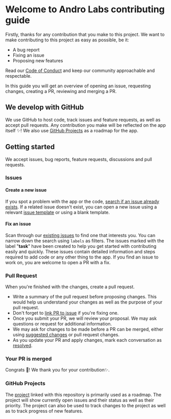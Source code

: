 # Welcome to Andro Labs contributing guide
Firstly, thanks for any contribution that you make to this project. We want to make contributing to this project as easy as possible, be it:
 - A bug report 
 - Fixing an issue
 - Proposing new features

Read our [Code of Conduct](/CODE_OF_CONDUCT.md) and keep our community approachable and respectable.

In this guide you will get an overview of opening an issue, requesting changes, creating a PR, reviewing and merging a PR.

## We develop with GitHub
We use GitHub to host code, track issues and feature requests, as well as accept pull requests. Any contribution you make will be reflected on the app itself ✨! We also use [GitHub Projects](https://docs.github.com/en/issues/planning-and-tracking-with-projects/learning-about-projects/about-projects) as a roadmap for the app.

## Getting started
We accept issues, bug reports, feature requests, discussions and pull requests.

### Issues
#### Create a new issue
If you spot a problem with the app or the code, [search if an issue already exists](https://docs.github.com/en/search-github/searching-on-github/searching-issues-and-pull-requests#search-by-the-title-body-or-comments). If a related issue doesn't exist, you can open a new issue using a relevant [issue template](https://github.com/RivanParmar/AndroLabs/issues/new/choose) or using a blank template.

#### Fix an issue
Scan through our [existing issues](https://github.com/RivanParmar/AndroLabs/issues) to find one that interests you. You can narrow down the search using `labels` as filters. The issues marked with the label "**task**" have been created to help you get started with contributing easily and quickly. These issues contain detailed information and steps required to add code or any other thing to the app. If you find an issue to work on, you are welcome to open a PR with a fix.

### Pull Request
When you're finished with the changes, create a pull request.
 - Write a summary of the pull request before proposing changes. This would help us understand your changes as well as the purpose of your pull request.
 - Don't forget to [link PR to issue](https://docs.github.com/en/issues/tracking-your-work-with-issues/linking-a-pull-request-to-an-issue) if you're fixing one.
 - Once you submit your PR, we will review your proposal. We may ask questions or request for additional information.
 - We may ask for changes to be made before a PR can be merged, either using [suggested changes](https://docs.github.com/en/pull-requests/collaborating-with-pull-requests/reviewing-changes-in-pull-requests/incorporating-feedback-in-your-pull-request) or pull request changes.
 - As you update your PR and apply changes, mark each conversation as [resolved](https://docs.github.com/en/pull-requests/collaborating-with-pull-requests/reviewing-changes-in-pull-requests/commenting-on-a-pull-request#resolving-conversations).

### Your PR is merged
Congrats 🎉! We thank you for your contribution✨.

### GitHub Projects
The [project](https://github.com/RivanParmar/AndroLabs/projects) linked with this repository is primarily used as a roadmap. The project will show currently open issues and their status as well as their priority. The project can also be used to track changes to the project as well as to track progress of new features.
